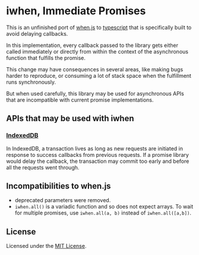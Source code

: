 # iwhen, Immediate Promises

This is an unfinished port of [when.js](https://github.com/cujojs/when) to
[typescript](http://www.typescriptlang.org/) that is specifically built to avoid delaying callbacks.

In this implementation, every callback passed to the library gets either called immediately or directly from within the
context of the asynchronous function that fulfills the promise.

This change may have consequences in several areas, like making bugs harder to reproduce, or consuming a lot of stack
space when the fulfillment runs synchronously.

But when used carefully, this library may be used for asynchronous APIs that are incompatible with current promise implementations.

## APIs that may be used with iwhen

### [IndexedDB](http://www.w3.org/TR/IndexedDB/)

In IndexedDB, a transaction lives as long as new requests are initiated in response to success callbacks from previous requests.
If a promise library would delay the callback, the transaction may commit too early and before all the requests
went through.

## Incompatibilities to when.js

- deprecated parameters were removed.
- `iwhen.all()` is a variadic function and so does not expect arrays. To wait for multiple promises, use
`iwhen.all(a, b)` instead of `iwhen.all([a,b])`.

## License

Licensed under the [MIT License](http://www.opensource.org/licenses/mit-license.php).
